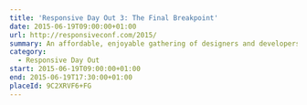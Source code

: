 ```yaml
---
title: 'Responsive Day Out 3: The Final Breakpoint'
date: 2015-06-19T09:00:00+01:00
url: http://responsiveconf.com/2015/
summary: An affordable, enjoyable gathering of designers and developers sharing their workflow strategies, techniques, and experiences with responsive web design.
category:
  - Responsive Day Out
start: 2015-06-19T09:00:00+01:00
end: 2015-06-19T17:30:00+01:00
placeId: 9C2XRVF6+FG
---
```


